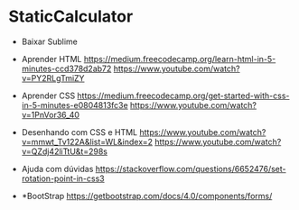 # StaticCalculator

- Baixar Sublime
- Aprender HTML
https://medium.freecodecamp.org/learn-html-in-5-minutes-ccd378d2ab72
https://www.youtube.com/watch?v=PY2RLgTmiZY

- Aprender CSS
https://medium.freecodecamp.org/get-started-with-css-in-5-minutes-e0804813fc3e
https://www.youtube.com/watch?v=1PnVor36_40

- Desenhando com CSS e HTML
https://www.youtube.com/watch?v=mmwt_Tv122A&list=WL&index=2
https://www.youtube.com/watch?v=QZdj42liTtU&t=298s

- Ajuda com dúvidas
https://stackoverflow.com/questions/6652476/set-rotation-point-in-css3

- *BootStrap
https://getbootstrap.com/docs/4.0/components/forms/
